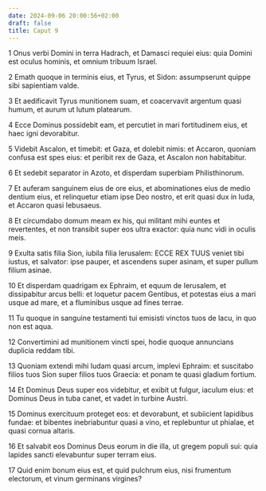 ```yaml
---
date: 2024-09-06 20:00:56+02:00
draft: false
title: Caput 9
---
```





1 Onus verbi Domini in terra Hadrach, et Damasci requiei eius: quia Domini est oculus hominis, et omnium tribuum Israel.

2 Emath quoque in terminis eius, et Tyrus, et Sidon: assumpserunt quippe sibi sapientiam valde.

3 Et aedificavit Tyrus munitionem suam, et coacervavit argentum quasi humum, et aurum ut lutum platearum.

4 Ecce Dominus possidebit eam, et percutiet in mari fortitudinem eius, et haec igni devorabitur.

5 Videbit Ascalon, et timebit: et Gaza, et dolebit nimis: et Accaron, quoniam confusa est spes eius: et peribit rex de Gaza, et Ascalon non habitabitur.

6 Et sedebit separator in Azoto, et disperdam superbiam Philisthinorum.

7 Et auferam sanguinem eius de ore eius, et abominationes eius de medio dentium eius, et relinquetur etiam ipse Deo nostro, et erit quasi dux in Iuda, et Accaron quasi Iebusaeus.

8 Et circumdabo domum meam ex his, qui militant mihi euntes et revertentes, et non transibit super eos ultra exactor: quia nunc vidi in oculis meis.

9 Exulta satis filia Sion, iubila filia Ierusalem: ECCE REX TUUS veniet tibi iustus, et salvator: ipse pauper, et ascendens super asinam, et super pullum filium asinae.

10 Et disperdam quadrigam ex Ephraim, et equum de Ierusalem, et dissipabitur arcus belli: et loquetur pacem Gentibus, et potestas eius a mari usque ad mare, et a fluminibus usque ad fines terrae.

11 Tu quoque in sanguine testamenti tui emisisti vinctos tuos de lacu, in quo non est aqua.

12 Convertimini ad munitionem vincti spei, hodie quoque annuncians duplicia reddam tibi.

13 Quoniam extendi mihi Iudam quasi arcum, implevi Ephraim: et suscitabo filios tuos Sion super filios tuos Graecia: et ponam te quasi gladium fortium.

14 Et Dominus Deus super eos videbitur, et exibit ut fulgur, iaculum eius: et Dominus Deus in tuba canet, et vadet in turbine Austri.

15 Dominus exercituum proteget eos: et devorabunt, et subiicient lapidibus fundae: et bibentes inebriabuntur quasi a vino, et replebuntur ut phialae, et quasi cornua altaris.

16 Et salvabit eos Dominus Deus eorum in die illa, ut gregem populi sui: quia lapides sancti elevabuntur super terram eius.

17 Quid enim bonum eius est, et quid pulchrum eius, nisi frumentum electorum, et vinum germinans virgines?

